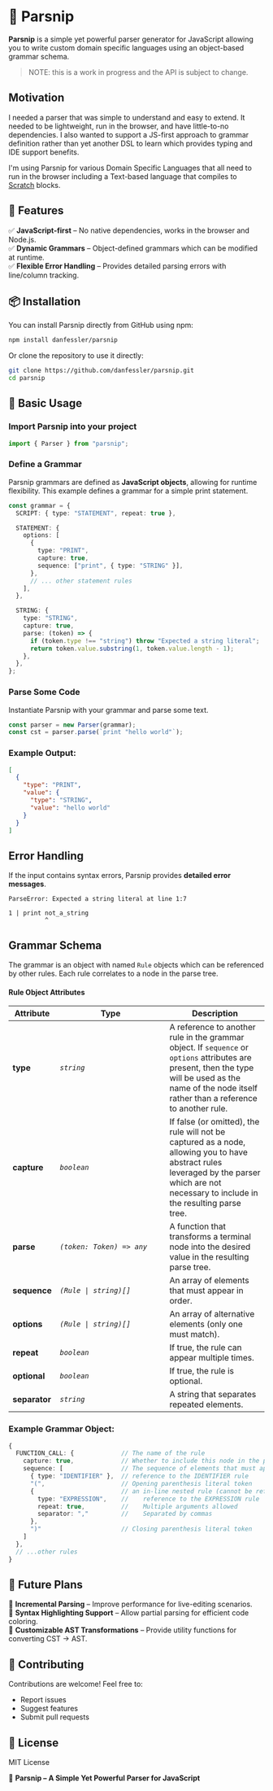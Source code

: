 # 🌱 Parsnip

**Parsnip** is a simple yet powerful parser generator for JavaScript allowing you to write custom domain specific languages using an object-based grammar schema.

> NOTE: this is a work in progress and the API is subject to change.

## Motivation

I needed a parser that was simple to understand and easy to extend. It needed to be lightweight, run in the browser, and have little-to-no dependencies. I also wanted to support a JS-first approach to grammar definition rather than yet another DSL to learn which provides typing and IDE support benefits.

I'm using Parsnip for various Domain Specific Languages that all need to run in the browser including a Text-based language that compiles to [Scratch](https://scratch.mit.edu/) blocks.

## 🚀 Features

✅ **JavaScript-first** – No native dependencies, works in the browser and Node.js.  
✅ **Dynamic Grammars** – Object-defined grammars which can be modified at runtime.  
✅ **Flexible Error Handling** – Provides detailed parsing errors with line/column tracking.

## 📦 Installation

You can install Parsnip directly from GitHub using npm:

```sh
npm install danfessler/parsnip
```

Or clone the repository to use it directly:

```sh
git clone https://github.com/danfessler/parsnip.git
cd parsnip
```

## 🔧 Basic Usage

### **Import Parsnip into your project**

```ts
import { Parser } from "parsnip";
```

### **Define a Grammar**

Parsnip grammars are defined as **JavaScript objects**, allowing for runtime flexibility. This example defines a grammar for a simple print statement.

```ts
const grammar = {
  SCRIPT: { type: "STATEMENT", repeat: true },

  STATEMENT: {
    options: [
      {
        type: "PRINT",
        capture: true,
        sequence: ["print", { type: "STRING" }],
      },
      // ... other statement rules
    ],
  },

  STRING: {
    type: "STRING",
    capture: true,
    parse: (token) => {
      if (token.type !== "string") throw "Expected a string literal";
      return token.value.substring(1, token.value.length - 1);
    },
  },
};
```

### **Parse Some Code**

Instantiate Parsnip with your grammar and parse some text.

```ts
const parser = new Parser(grammar);
const cst = parser.parse(`print "hello world"`);
```

### **Example Output:**

```json
[
  {
    "type": "PRINT",
    "value": {
      "type": "STRING",
      "value": "hello world"
    }
  }
]
```

## **Error Handling**

If the input contains syntax errors, Parsnip provides **detailed error messages**.

```
ParseError: Expected a string literal at line 1:7

1 | print not_a_string
          ^
```

## Grammar Schema

The grammar is an object with named `Rule` objects which can be referenced by other rules. Each rule correlates to a node in the parse tree.

#### Rule Object Attributes

| Attribute     | <div style="width: 200px">Type</div> | Description                                                                                                                                                                                              |
| ------------- | ------------------------------------ | -------------------------------------------------------------------------------------------------------------------------------------------------------------------------------------------------------- |
| **type**      | _`string`_                           | A reference to another rule in the grammar object. If `sequence` or `options` attributes are present, then the type will be used as the name of the node itself rather than a reference to another rule. |
| **capture**   | _`boolean`_                          | If false (or omitted), the rule will not be captured as a node, allowing you to have abstract rules leveraged by the parser which are not necessary to include in the resulting parse tree.              |
| **parse**     | _`(token: Token) => any`_            | A function that transforms a terminal node into the desired value in the resulting parse tree.                                                                                                           |
| **sequence**  | _`(Rule \| string)[]`_               | An array of elements that must appear in order.                                                                                                                                                          |
| **options**   | _`(Rule \| string)[]`_               | An array of alternative elements (only one must match).                                                                                                                                                  |
| **repeat**    | _`boolean`_                          | If true, the rule can appear multiple times.                                                                                                                                                             |
| **optional**  | _`boolean`_                          | If true, the rule is optional.                                                                                                                                                                           |
| **separator** | _`string`_                           | A string that separates repeated elements.                                                                                                                                                               |

### Example Grammar Object:

```ts
{
  FUNCTION_CALL: {             // The name of the rule
    capture: true,             // Whether to include this node in the parse tree
    sequence: [                // The sequence of elements that must appear in order
      { type: "IDENTIFIER" },  // reference to the IDENTIFIER rule
      "(",                     // Opening parenthesis literal token
      {                        // an in-line nested rule (cannot be referenced)
        type: "EXPRESSION",    //    reference to the EXPRESSION rule
        repeat: true,          //    Multiple arguments allowed
        separator: ","         //    Separated by commas
      },
      ")"                      // Closing parenthesis literal token
    ]
  },
  // ...other rules
}
```

## 📌 Future Plans

🔹 **Incremental Parsing** – Improve performance for live-editing scenarios.  
🔹 **Syntax Highlighting Support** – Allow partial parsing for efficient code coloring.  
🔹 **Customizable AST Transformations** – Provide utility functions for converting CST → AST.

## 🤝 Contributing

Contributions are welcome! Feel free to:

- Report issues
- Suggest features
- Submit pull requests

## 📜 License

MIT License

🌱 **Parsnip – A Simple Yet Powerful Parser for JavaScript**
